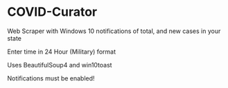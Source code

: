 # COVID-Curator
Web Scraper with Windows 10 notifications of total, and new cases in your state

Enter time in 24 Hour (Military) format

Uses BeautifulSoup4 and win10toast

Notifications must be enabled!
